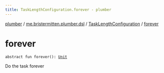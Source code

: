 ```yaml
---
title: TaskLengthConfiguration.forever - plumber
---
```


[plumber](../../index.html) / [me.bristermitten.plumber.dsl](../index.html) / [TaskLengthConfiguration](index.html) / [forever](./forever.html)

# forever

`abstract fun forever(): `[`Unit`](https://kotlinlang.org/api/latest/jvm/stdlib/kotlin/-unit/index.html)

Do the task forever

